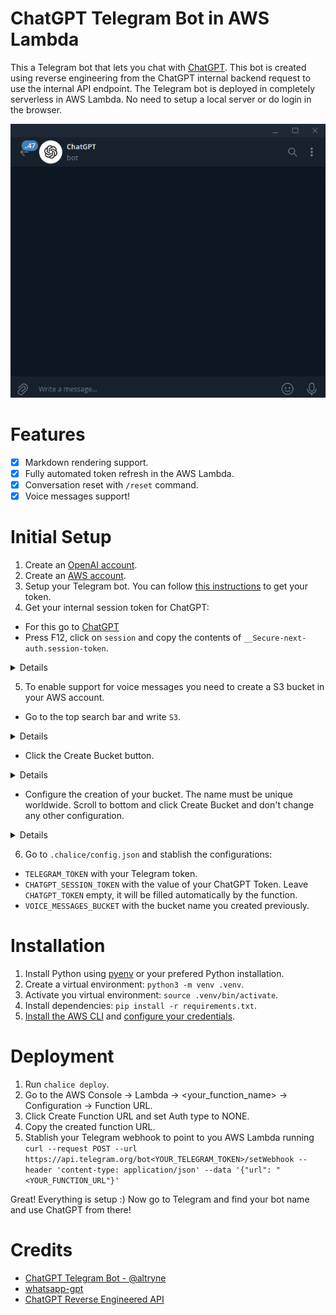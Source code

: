 # ChatGPT Telegram Bot in AWS Lambda

This a Telegram bot that lets you chat with [ChatGPT](https://openai.com/blog/chatgpt/). This bot is created using reverse engineering from the ChatGPT internal backend request to use the internal API endpoint. The Telegram bot is deployed in completely serverless in AWS Lambda. No need to setup a local server or do login in the browser.

![conversation](./img/chatgpt_animation_fast.gif)

# Features
- [X] Markdown rendering support.
- [X] Fully automated token refresh in the AWS Lambda.
- [X] Conversation reset with `/reset` command.
- [X] Voice messages support!

# Initial Setup

1. Create an [OpenAI account](https://openai.com/api/).
2. Create an [AWS account](https://aws.amazon.com/es/).
3. Setup your Telegram bot. You can follow [this instructions](https://core.telegram.org/bots/tutorial#obtain-your-bot-token) to get your token.
4. Get your internal session token for ChatGPT:
- For this go to [ChatGPT](https://chat.openai.com/chat)
- Press F12, click on `session` and copy the contents of `__Secure-next-auth.session-token`.

<details>
[<img src="./img/session_token.png" width="500"/>](/img/session_token.png)
</details>

5. To enable support for voice messages you need to create a S3 bucket in your AWS account.
- Go to the top search bar and write `S3`.

<details>
[<img src="./img/s3_browser.png" width="500"/>](/img/s3_browser.png)
</details>

- Click the Create Bucket button.

<details>
[<img src="./img/create_bucket_button.png" width="500"/>](/img/create_bucket_button.png)
</details>

- Configure the creation of your bucket. The name must be unique worldwide. Scroll to bottom and click Create Bucket and don't change any other configuration.

<details>
[<img src="./img/create_bucket_config.png" width="500"/>](/img/create_bucket_config.png)
</details>

6. Go to `.chalice/config.json` and stablish the configurations:
- `TELEGRAM_TOKEN` with your Telegram token. 
- `CHATGPT_SESSION_TOKEN` with the value of your ChatGPT Token. Leave `CHATGPT_TOKEN` empty, it will be filled automatically by the function.
- `VOICE_MESSAGES_BUCKET` with the bucket name you created previously.

# Installation

1. Install Python using [pyenv](https://github.com/pyenv/pyenv-installer) or your prefered Python installation.
2. Create a virtual environment: `python3 -m venv .venv`.
3. Activate you virtual environment: `source .venv/bin/activate`.
3. Install dependencies: `pip install -r requirements.txt`.
4. [Install the AWS CLI](https://docs.aws.amazon.com/cli/latest/userguide/getting-started-install.html) and [configure your credentials](https://docs.aws.amazon.com/cli/latest/userguide/getting-started-quickstart.html).

# Deployment

1. Run `chalice deploy`.
2. Go to the AWS Console -> Lambda -> <your_function_name> -> Configuration -> Function URL.
3. Click Create Function URL and set Auth type to NONE.
4. Copy the created function URL.
5. Stablish your Telegram webhook to point to you AWS Lambda running `curl --request POST --url https://api.telegram.org/bot<YOUR_TELEGRAM_TOKEN>/setWebhook --header 'content-type: application/json' --data '{"url": "<YOUR_FUNCTION_URL"}'`

Great! Everything is setup :) Now go to Telegram and find your bot name and use ChatGPT from there!

# Credits

-  [ChatGPT Telegram Bot - @altryne
](https://github.com/altryne/chatGPT-telegram-bot)
- [whatsapp-gpt](https://github.com/danielgross/whatsapp-gpt)
- [ChatGPT Reverse Engineered API](https://github.com/acheong08/ChatGPT)
